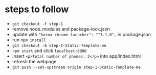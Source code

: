 # steps to follow

- `git checkout -f step-1`
- remove node_modules and package-lock.json
- update with `"karma-chrome-launcher": "^3.1.0",` in package.json
- run `npm install`
- `git checkout -b step-1-Static-Template-me`
- `npm start` and click `localhost:8000`
- insert `<p>Total number of phones: 2</p>` into app/index.html
- refresh the webpage
- `git push --set-upstream origin step-1-Static-Template-me`
